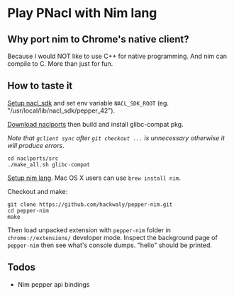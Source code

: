 Play PNacl with Nim lang
========================

Why port nim to Chrome's native client?
---------------------------------------
Because I would NOT like to use C++ for native programming. And nim can compile to C. More than just for fun.

How to taste it
---------------

[Setup nacl_sdk](https://developer.chrome.com/native-client/sdk/download) and set env variable `NACL_SDK_ROOT` (eg. "/usr/local/lib/nacl_sdk/pepper_42").

[Download naclports](https://code.google.com/p/naclports/wiki/HowTo_Checkout) then build and install glibc-compat pkg. 

_Note that `gclient sync` after `git checkout ...` is unnecessary otherwise it will produce errors_.

```
cd naclports/src
./make_all.sh glibc-compat
```

[Setup nim lang](http://nim-lang.org/download.html). Mac OS X users can use `brew install nim`.

Checkout and make:
```
git clone https://github.com/hackwaly/pepper-nim.git
cd pepper-nim
make
```

Then load unpacked extension with `pepper-nim` folder in `chrome://extensions/` developer mode.
Inspect the background page of `pepper-nim` then see what's console dumps. "hello" should be printed.

Todos
-----

* Nim pepper api bindings
